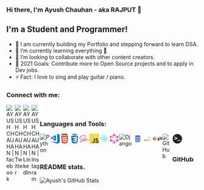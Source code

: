 ### Hi there, I'm Ayush Chauhan - aka RAJPUT  👋

## I'm a Student and Programmer!

- 🔭 I am currently building my Portfolio and stepping forward to learn DSA.
- 🌱 I’m currently learning everything 🤣
- 👯 I’m looking to collaborate with other content creators.
- 🥅 2021 Goals: Contribute more to Open Source projects and to apply in Dev jobs.
- ⚡ Fact: I love to sing and play guitar / piano.


### Connect with me:

[<img align="left" alt="AYUSH CHAUHAN | facebook" width="22px" src="https://www.flaticon.com/svg/vstatic/svg/1312/1312139.svg?token=exp=1614680377~hmac=71a46e1b24d479c8f8379f3422291622" />][facebook]
[<img align="left" alt="AYUSH CHAUHAN | Twitter" width="22px" src="https://www.flaticon.com/svg/vstatic/svg/1409/1409937.svg?token=exp=1614680598~hmac=62b022736fe54c65cb67ecb8469b7b69" />][twitter]
[<img align="left" alt="AYUSH CHAUHAN | LinkedIn" width="22px" src="https://www.flaticon.com/svg/vstatic/svg/1409/1409945.svg?token=exp=1614680672~hmac=815b4013c91b44f9dabaceabe62faa19" />][linkedin]
[<img align="left" alt="AYUSH CHAUHAN | Instagram" width="22px" src="https://www.flaticon.com/svg/vstatic/svg/2111/2111463.svg?token=exp=1614680719~hmac=a0c3e3776080eede29e72d6cab948ddc" />][instagram]

<br />

### Languages and Tools:

<img align="left" alt="Python" width="26px" src="https://www.flaticon.com/svg/vstatic/svg/919/919852.svg?token=exp=1614681242~hmac=dd76b9e5d7efad8a13866b8d520189c4" />
<img align="left" alt="Visual Studio Code" width="26px" src="https://raw.githubusercontent.com/github/explore/80688e429a7d4ef2fca1e82350fe8e3517d3494d/topics/visual-studio-code/visual-studio-code.png" />
<img align="left" alt="HTML5" width="26px" src="https://raw.githubusercontent.com/github/explore/80688e429a7d4ef2fca1e82350fe8e3517d3494d/topics/html/html.png" />
<img align="left" alt="CSS3" width="26px" src="https://raw.githubusercontent.com/github/explore/80688e429a7d4ef2fca1e82350fe8e3517d3494d/topics/css/css.png" />
<img align="left" alt="Sass" width="26px" src="https://raw.githubusercontent.com/github/explore/80688e429a7d4ef2fca1e82350fe8e3517d3494d/topics/sass/sass.png" />
<img align="left" alt="JavaScript" width="26px" src="https://raw.githubusercontent.com/github/explore/80688e429a7d4ef2fca1e82350fe8e3517d3494d/topics/javascript/javascript.png" />
<img align="left" alt="React" width="26px" src="https://raw.githubusercontent.com/github/explore/80688e429a7d4ef2fca1e82350fe8e3517d3494d/topics/react/react.png" />
<img align="left" alt="GraphQL" width="26px" src="https://raw.githubusercontent.com/github/explore/80688e429a7d4ef2fca1e82350fe8e3517d3494d/topics/graphql/graphql.png" />
<img align="left" alt="Django" width="36px" src="https://static.djangoproject.com/img/logos/django-logo-positive.png" />
<img align="left" alt="SQL" width="26px" src="https://raw.githubusercontent.com/github/explore/80688e429a7d4ef2fca1e82350fe8e3517d3494d/topics/sql/sql.png" />
<img align="left" alt="MySQL" width="26px" src="https://raw.githubusercontent.com/github/explore/80688e429a7d4ef2fca1e82350fe8e3517d3494d/topics/mysql/mysql.png" />
<img align="left" alt="Git" width="26px" src="https://raw.githubusercontent.com/github/explore/80688e429a7d4ef2fca1e82350fe8e3517d3494d/topics/git/git.png" />
<img align="left" alt="GitHub" width="26px" src="https://www.flaticon.com/svg/vstatic/svg/270/270798.svg?token=exp=1614681074~hmac=020b1e78219e19d700ab965edd0afccf" />
<img align="left" alt="Terminal" width="26px" src="https://raw.githubusercontent.com/github/explore/80688e429a7d4ef2fca1e82350fe8e3517d3494d/topics/terminal/terminal.png" />

<br />
<br />



### GitHub README stats.
 <img align="left" alt="Ayush's GitHub Stats" src="https://github-readme-stats.vercel.app/api?username=Ayushchauhan009&show_icons=true&hide_border=true&theme=radical" />


[twitter]: https://twitter.com/AyushChauhan087
[facebook]:https://www.facebook.com/ayush.chauhan.31149359
[instagram]: https://www.instagram.com/ayushchauhanrajput/
[linkedin]: https://www.linkedin.com/in/ayush-chauhan-79167a1b3/

